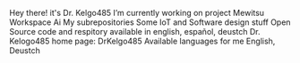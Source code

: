 Hey there! it's Dr. Kelgo485 
I’m currently working on project Mewitsu Workspace Ai
My subrepositories
Some IoT and Software design stuff
Open Source code and respitory available in english, español, deustch
Dr. Kelogo485 home page: DrKelgo485
Available languages for me English, Deustch
